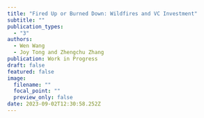 ```yaml
---
title: "Fired Up or Burned Down: Wildfires and VC Investment"
subtitle: ""
publication_types:
  - "3"
authors:
  - Wen Wang
  - Joy Tong and Zhengchu Zhang
publication: Work in Progress
draft: false
featured: false
image:
  filename: ""
  focal_point: ""
  preview_only: false
date: 2023-09-02T12:30:58.252Z
---
```

